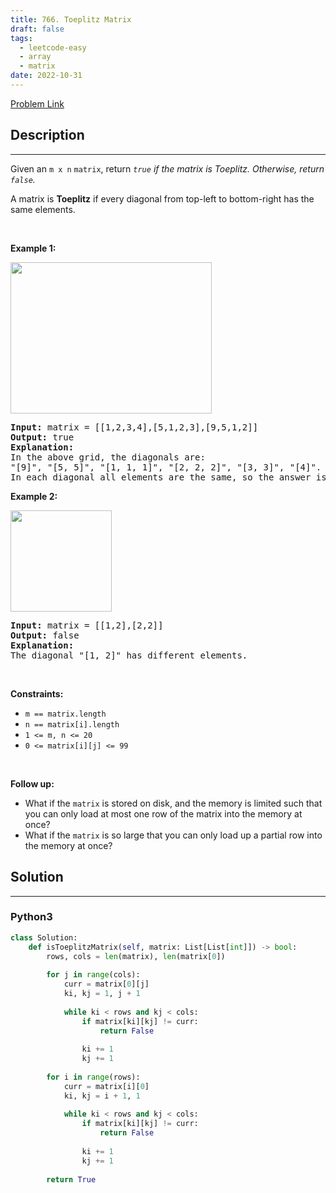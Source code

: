 ```yaml
---
title: 766. Toeplitz Matrix
draft: false
tags: 
  - leetcode-easy
  - array
  - matrix
date: 2022-10-31
---
```


[Problem Link](https://leetcode.com/problems/toeplitz-matrix/)

## Description

---
<p>Given an <code>m x n</code> <code>matrix</code>, return&nbsp;<em><code>true</code>&nbsp;if the matrix is Toeplitz. Otherwise, return <code>false</code>.</em></p>

<p>A matrix is <strong>Toeplitz</strong> if every diagonal from top-left to bottom-right has the same elements.</p>

<p>&nbsp;</p>
<p><strong class="example">Example 1:</strong></p>
<img alt="" src="https://assets.leetcode.com/uploads/2020/11/04/ex1.jpg" style="width: 322px; height: 242px;" />
<pre>
<strong>Input:</strong> matrix = [[1,2,3,4],[5,1,2,3],[9,5,1,2]]
<strong>Output:</strong> true
<strong>Explanation:</strong>
In the above grid, the&nbsp;diagonals are:
&quot;[9]&quot;, &quot;[5, 5]&quot;, &quot;[1, 1, 1]&quot;, &quot;[2, 2, 2]&quot;, &quot;[3, 3]&quot;, &quot;[4]&quot;.
In each diagonal all elements are the same, so the answer is True.
</pre>

<p><strong class="example">Example 2:</strong></p>
<img alt="" src="https://assets.leetcode.com/uploads/2020/11/04/ex2.jpg" style="width: 162px; height: 162px;" />
<pre>
<strong>Input:</strong> matrix = [[1,2],[2,2]]
<strong>Output:</strong> false
<strong>Explanation:</strong>
The diagonal &quot;[1, 2]&quot; has different elements.
</pre>

<p>&nbsp;</p>
<p><strong>Constraints:</strong></p>

<ul>
	<li><code>m == matrix.length</code></li>
	<li><code>n == matrix[i].length</code></li>
	<li><code>1 &lt;= m, n &lt;= 20</code></li>
	<li><code>0 &lt;= matrix[i][j] &lt;= 99</code></li>
</ul>

<p>&nbsp;</p>
<p><strong>Follow up:</strong></p>

<ul>
	<li>What if the <code>matrix</code> is stored on disk, and the memory is limited such that you can only load at most one row of the matrix into the memory at once?</li>
	<li>What if the <code>matrix</code> is so large that you can only load up a partial row into the memory at once?</li>
</ul>


## Solution

---
### Python3
``` py title='toeplitz-matrix'
class Solution:
    def isToeplitzMatrix(self, matrix: List[List[int]]) -> bool:
        rows, cols = len(matrix), len(matrix[0])
        
        for j in range(cols):
            curr = matrix[0][j]
            ki, kj = 1, j + 1
            
            while ki < rows and kj < cols:
                if matrix[ki][kj] != curr:
                    return False
                
                ki += 1
                kj += 1
        
        for i in range(rows):
            curr = matrix[i][0]                      
            ki, kj = i + 1, 1
            
            while ki < rows and kj < cols:
                if matrix[ki][kj] != curr:
                    return False
                
                ki += 1
                kj += 1
        
        return True
                
            
```

